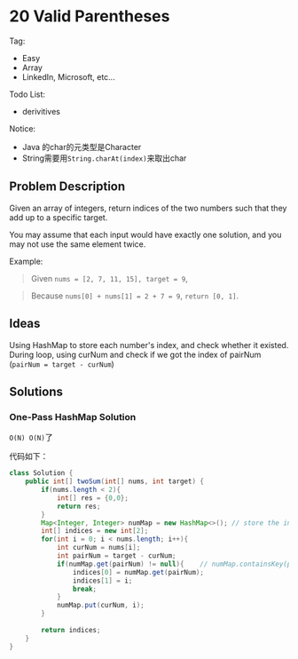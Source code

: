 # 20 Valid Parentheses

Tag:

- Easy
- Array
- LinkedIn, Microsoft, etc...

Todo List:

- derivitives

Notice:

- Java 的char的元类型是Character
- String需要用`String.charAt(index)`来取出char

## Problem Description

Given an array of integers, return indices of the two numbers such that they add up to a specific target.

You may assume that each input would have exactly one solution, and you may not use the same element twice.

Example:
> Given `nums = [2, 7, 11, 15], target = 9`,

> Because `nums[0] + nums[1] = 2 + 7 = 9`,
> `return [0, 1]`.

## Ideas

Using HashMap to store each number's index, and check whether it existed. During loop, using curNum and check if we got the index of pairNum (`pairNum = target - curNum`)

## Solutions

### One-Pass HashMap Solution 

`O(N) O(N)`了

代码如下：

```java
class Solution {
    public int[] twoSum(int[] nums, int target) {
        if(nums.length < 2){
            int[] res = {0,0};
            return res;
        }
        Map<Integer, Integer> numMap = new HashMap<>(); // store the indice and number
        int[] indices = new int[2];
        for(int i = 0; i < nums.length; i++){
            int curNum = nums[i];
            int pairNum = target - curNum;
            if(numMap.get(pairNum) != null){	// numMap.containsKey(pairNum)
                indices[0] = numMap.get(pairNum);
                indices[1] = i;
                break;
            }
            numMap.put(curNum, i);
        }
        
        return indices;
    }
}
```
